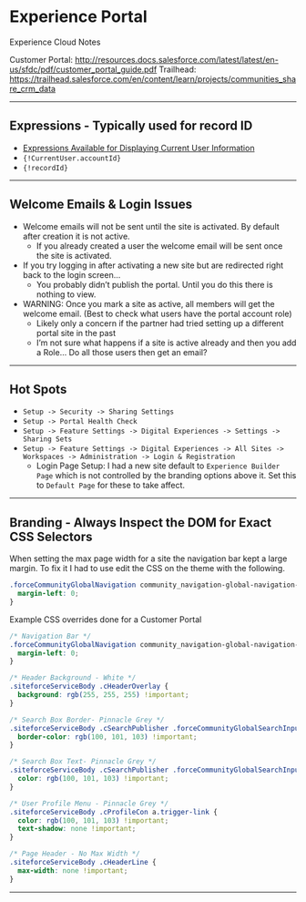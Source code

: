 # Experience Portal

Experience Cloud Notes

Customer Portal: <http://resources.docs.salesforce.com/latest/latest/en-us/sfdc/pdf/customer_portal_guide.pdf> 
Trailhead: <https://trailhead.salesforce.com/en/content/learn/projects/communities_share_crm_data>

---

## Expressions - Typically used for record ID

- [Expressions Available for Displaying Current User Information](https://help.salesforce.com/articleView?id=sf.siteforce_communities_data_code_reference.htm&type=5)
- `{!CurrentUser.accountId}`
- `{!recordId}`

---

## Welcome Emails & Login Issues

- Welcome emails will not be sent until the site is activated. By default after creation it is not active.
  - If you already created a user the welcome email will be sent once the site is activated.
- If you try logging in after activating a new site but are redirected right back to the login screen…
  - You probably didn’t publish the portal. Until you do this there is nothing to view.
- WARNING: Once you mark a site as active, all members will get the welcome email. (Best to check what users have the portal account role)
  - Likely only a concern if the partner had tried setting up a different portal site in the past
  - I’m not sure what happens if a site is active already and then you add a Role… Do all those users then get an email?

---

## Hot Spots

- `Setup -> Security -> Sharing Settings`
- `Setup -> Portal Health Check`
- `Setup -> Feature Settings -> Digital Experiences -> Settings -> Sharing Sets`
- `Setup -> Feature Settings -> Digital Experiences -> All Sites -> Workspaces -> Administration -> Login & Registration`
  - Login Page Setup: I had a new site default to `Experience Builder Page` which is not controlled by the branding options above it. Set this to `Default Page` for these to take affect.

---

## Branding - Always Inspect the DOM for Exact CSS Selectors

When setting the max page width for a site the navigation bar kept a large margin. To fix it I had to use edit the CSS on the theme with the following.

```css
.forceCommunityGlobalNavigation community_navigation-global-navigation-list {
  margin-left: 0;
}
```

Example CSS overrides done for a Customer Portal

```css
/* Navigation Bar */
.forceCommunityGlobalNavigation community_navigation-global-navigation-list {
  margin-left: 0;
}

/* Header Background - White */
.siteforceServiceBody .cHeaderOverlay {
  background: rgb(255, 255, 255) !important;
}

/* Search Box Border- Pinnacle Grey */
.siteforceServiceBody .cSearchPublisher .forceCommunityGlobalSearchInput .forceSearchInputDesktop .contentWrapper {
  border-color: rgb(100, 101, 103) !important;
}

/* Search Box Text- Pinnacle Grey */
.siteforceServiceBody .cSearchPublisher .forceCommunityGlobalSearchInput .forceSearchInputDesktop input, .siteforceServiceBody .cSearchPublisher .forceCommunityGlobalSearchInput .forceSearchInputDesktop input::placeholder, .siteforceServiceBody .cSearchPublisher .forceCommunityGlobalSearchInput .forceSearchInputDesktop .contentWrapper .slds-input__icon {
  color: rgb(100, 101, 103) !important;
}

/* User Profile Menu - Pinnacle Grey */
.siteforceServiceBody .cProfileCon a.trigger-link {
  color: rgb(100, 101, 103) !important;
  text-shadow: none !important;
}

/* Page Header - No Max Width */
.siteforceServiceBody .cHeaderLine {
  max-width: none !important;
}

```

---
